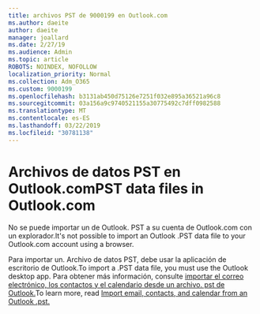 ```yaml
---
title: archivos PST de 9000199 en Outlook.com
ms.author: daeite
author: daeite
manager: joallard
ms.date: 2/27/19
ms.audience: Admin
ms.topic: article
ROBOTS: NOINDEX, NOFOLLOW
localization_priority: Normal
ms.collection: Adm_O365
ms.custom: 9000199
ms.openlocfilehash: b3131ab450d75126e7251f032e895a36521a96c8
ms.sourcegitcommit: 03a156a9c9740521155a30775492c7dff0982588
ms.translationtype: MT
ms.contentlocale: es-ES
ms.lasthandoff: 03/22/2019
ms.locfileid: "30781138"
---
```

# <a name="pst-data-files-in-outlookcom"></a><span data-ttu-id="7c63c-102">Archivos de datos PST en Outlook.com</span><span class="sxs-lookup"><span data-stu-id="7c63c-102">PST data files in Outlook.com</span></span>

<span data-ttu-id="7c63c-103">No se puede importar un de Outlook. PST a su cuenta de Outlook.com con un explorador.</span><span class="sxs-lookup"><span data-stu-id="7c63c-103">It's not possible to import an Outlook .PST data file to your Outlook.com account using a browser.</span></span>

<span data-ttu-id="7c63c-104">Para importar un. Archivo de datos PST, debe usar la aplicación de escritorio de Outlook.</span><span class="sxs-lookup"><span data-stu-id="7c63c-104">To import a .PST data file, you must use the Outlook desktop app.</span></span> <span data-ttu-id="7c63c-105">Para obtener más información, consulte [importar el correo electrónico, los contactos y el calendario desde un archivo. pst de Outlook.](https://support.office.com/article/431a8e9a-f99f-4d5f-ae48-ded54b3440ac)</span><span class="sxs-lookup"><span data-stu-id="7c63c-105">To learn more, read [Import email, contacts, and calendar from an Outlook .pst.](https://support.office.com/article/431a8e9a-f99f-4d5f-ae48-ded54b3440ac)</span></span>